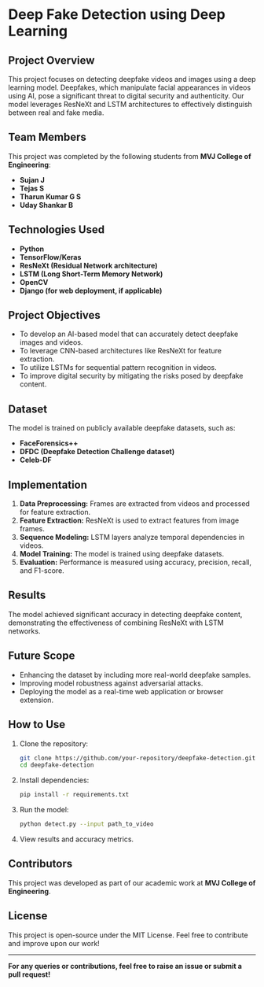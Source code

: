 # Deep Fake Detection using Deep Learning

## Project Overview
This project focuses on detecting deepfake videos and images using a deep learning model. Deepfakes, which manipulate facial appearances in videos using AI, pose a significant threat to digital security and authenticity. Our model leverages ResNeXt and LSTM architectures to effectively distinguish between real and fake media.

## Team Members
This project was completed by the following students from **MVJ College of Engineering**:
- **Sujan J**
- **Tejas S**
- **Tharun Kumar G S**
- **Uday Shankar B**

## Technologies Used
- **Python**
- **TensorFlow/Keras**
- **ResNeXt (Residual Network architecture)**
- **LSTM (Long Short-Term Memory Network)**
- **OpenCV**
- **Django (for web deployment, if applicable)**

## Project Objectives
- To develop an AI-based model that can accurately detect deepfake images and videos.
- To leverage CNN-based architectures like ResNeXt for feature extraction.
- To utilize LSTMs for sequential pattern recognition in videos.
- To improve digital security by mitigating the risks posed by deepfake content.

## Dataset
The model is trained on publicly available deepfake datasets, such as:
- **FaceForensics++**
- **DFDC (Deepfake Detection Challenge dataset)**
- **Celeb-DF**

## Implementation
1. **Data Preprocessing:** Frames are extracted from videos and processed for feature extraction.
2. **Feature Extraction:** ResNeXt is used to extract features from image frames.
3. **Sequence Modeling:** LSTM layers analyze temporal dependencies in videos.
4. **Model Training:** The model is trained using deepfake datasets.
5. **Evaluation:** Performance is measured using accuracy, precision, recall, and F1-score.

## Results
The model achieved significant accuracy in detecting deepfake content, demonstrating the effectiveness of combining ResNeXt with LSTM networks.

## Future Scope
- Enhancing the dataset by including more real-world deepfake samples.
- Improving model robustness against adversarial attacks.
- Deploying the model as a real-time web application or browser extension.

## How to Use
1. Clone the repository:
   ```bash
   git clone https://github.com/your-repository/deepfake-detection.git
   cd deepfake-detection
   ```
2. Install dependencies:
   ```bash
   pip install -r requirements.txt
   ```
3. Run the model:
   ```bash
   python detect.py --input path_to_video
   ```
4. View results and accuracy metrics.

## Contributors
This project was developed as part of our academic work at **MVJ College of Engineering**.

## License
This project is open-source under the MIT License. Feel free to contribute and improve upon our work!

---
**For any queries or contributions, feel free to raise an issue or submit a pull request!**

